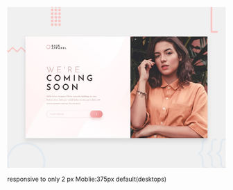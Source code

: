 
![Design preview for the Base Apparel coming soon page coding challenge](./design/desktop-preview.jpg)

responsive to only 2 px
Moblie:375px
default(desktops)

